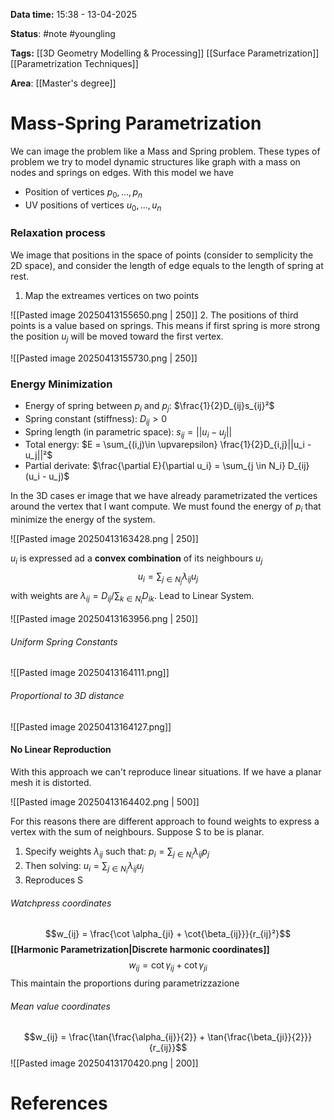 **Data time:** 15:38 - 13-04-2025

**Status**: #note #youngling 

**Tags:** [[3D Geometry Modelling & Processing]] [[Surface Parametrization]] [[Parametrization Techniques]]

**Area**: [[Master's degree]]
# Mass-Spring Parametrization

We can image the problem like a Mass and Spring problem. These types of problem we try to model dynamic structures like graph with a mass on nodes and springs on edges. With this model we have
- Position of vertices $p_0, \dots, p_n$
- UV positions of vertices $u_0, \dots, u_n$
### Relaxation process
We image that positions in the space of points (consider to semplicity the 2D space), and consider the length of edge equals to the length of spring at rest. 
1. Map the extreames vertices on two points

![[Pasted image 20250413155650.png | 250]]
2. The positions of third points is a value based on springs. This means if first spring is more strong the position $u_j$ will be moved toward the first vertex.

![[Pasted image 20250413155730.png | 250]]
### Energy Minimization
- Energy of spring between $p_i$ and $p_j$:        $\frac{1}{2}D_{ij}s_{ij}²$
- Spring constant (stiffness):                      $D_{ij} > 0$
- Spring length (in parametric space):        $s_{ij} = ||u_i - u_j||$
- Total energy:                                              $E = \sum_{(i,j)\in \upvarepsilon} \frac{1}{2}D_{i,j}||u_i - u_j||²$
- Partial derivate:                                          $\frac{\partial E}{\partial u_i} = \sum_{j \in N_i} D_{ij} (u_i - u_j)$

In the 3D cases er image that we have already parametrizated the vertices around the vertex that I want compute. We must found the energy of $p_i$ that minimize the energy of the system.

![[Pasted image 20250413163428.png | 250]]

$u_i$ is expressed ad a **convex combination** of its neighbours $u_j$
$$u_i = \sum_{j \in N_j} \lambda_{ij} u_j$$
with weights are $\lambda_{ij} = D_{ij} / \sum_{k \in N_i} D_{ik}$. Lead to Linear System.

![[Pasted image 20250413163956.png | 250]]
###### Uniform Spring Constants
![[Pasted image 20250413164111.png]]
###### Proportional to 3D distance
![[Pasted image 20250413164127.png]]
#### No Linear Reproduction
With this approach we can't reproduce linear situations. If we have a planar mesh it is distorted. 

![[Pasted image 20250413164402.png | 500]]

For this reasons there are different approach to found weights to express a vertex with the sum of neighbours. Suppose S to be is planar.
1. Specify weights $\lambda_{ij}$ such that:     $p_i = \sum_{j \in N_i} \lambda_{ij}p_j$
2. Then solving:                                $u_i = \sum_{j \in N_i} \lambda_{ij}u_j$
3. Reproduces S

###### Watchpress coordinates
$$w_{ij} = \frac{\cot \alpha_{ji} + \cot{\beta_{ij}}}{r_{ij}²}$$**[[Harmonic Parametrization|Discrete harmonic coordinates]]**
$$w_{ij} = \cot{\gamma_{ij}} + \cot{\gamma_{ji}}$$
This maintain the proportions during parametrizzazione
###### Mean value coordinates
$$w_{ij} = \frac{\tan{\frac{\alpha_{ij}}{2}} + \tan{\frac{\beta_{ji}}{2}}}{r_{ij}}$$
![[Pasted image 20250413170420.png | 200]]


# References